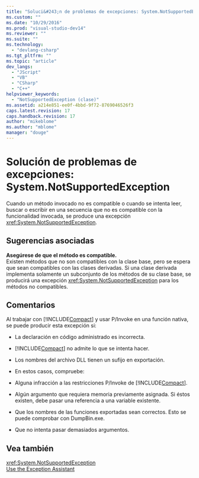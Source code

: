 ```yaml
---
title: "Soluci&#243;n de problemas de excepciones: System.NotSupportedException | Microsoft Docs"
ms.custom: ""
ms.date: "10/29/2016"
ms.prod: "visual-studio-dev14"
ms.reviewer: ""
ms.suite: ""
ms.technology: 
  - "devlang-csharp"
ms.tgt_pltfrm: ""
ms.topic: "article"
dev_langs: 
  - "JScript"
  - "VB"
  - "CSharp"
  - "C++"
helpviewer_keywords: 
  - "NotSupportedException (clase)"
ms.assetid: a214e851-ee0f-4bbd-9f72-8769046526f3
caps.latest.revision: 17
caps.handback.revision: 17
author: "mikeblome"
ms.author: "mblome"
manager: "douge"
---
```

# Soluci&#243;n de problemas de excepciones: System.NotSupportedException
Cuando un método invocado no es compatible o cuando se intenta leer, buscar o escribir en una secuencia que no es compatible con la funcionalidad invocada, se produce una excepción <xref:System.NotSupportedException>.  
  
## Sugerencias asociadas  
 **Asegúrese de que el método es compatible.**  
 Existen métodos que no son compatibles con la clase base, pero se espera que sean compatibles con las clases derivadas. Si una clase derivada implementa solamente un subconjunto de los métodos de su clase base, se producirá una excepción <xref:System.NotSupportedException> para los métodos no compatibles.  
  
## Comentarios  
 Al trabajar con [!INCLUDE[Compact](../extensibility/includes/compact_md.md)] y usar P\/Invoke en una función nativa, se puede producir esta excepción si:  
  
-   La declaración en código administrado es incorrecta.  
  
-   [!INCLUDE[Compact](../extensibility/includes/compact_md.md)] no admite lo que se intenta hacer.  
  
-   Los nombres del archivo DLL tienen un sufijo en exportación.  
  
-   En estos casos, compruebe:  
  
-   Alguna infracción a las restricciones P\/Invoke de [!INCLUDE[Compact](../extensibility/includes/compact_md.md)].  
  
-   Algún argumento que requiera memoria previamente asignada. Si éstos existen, debe pasar una referencia a una variable existente.  
  
-   Que los nombres de las funciones exportadas sean correctos. Esto se puede comprobar con DumpBin.exe.  
  
-   Que no intenta pasar demasiados argumentos.  
  
## Vea también  
 <xref:System.NotSupportedException>   
 [Use the Exception Assistant](../Topic/How%20to:%20Use%20the%20Exception%20Assistant.md)